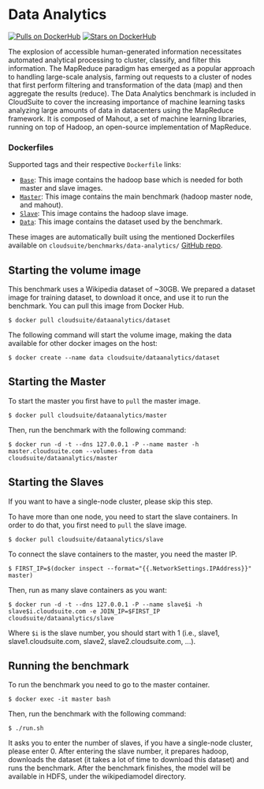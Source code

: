# Data Analytics #

[![Pulls on DockerHub][dhpulls]][dhrepo]
[![Stars on DockerHub][dhstars]][dhrepo]

The explosion of accessible human-generated information necessitates automated analytical processing to cluster, classify, and filter this information. The MapReduce paradigm has emerged as a popular approach to handling large-scale analysis, farming out requests to a cluster of nodes that first perform filtering and transformation of the data (map) and then aggregate the results (reduce). The Data Analytics benchmark is included in CloudSuite to cover the increasing importance of machine learning tasks analyzing large amounts of data in datacenters using the MapReduce framework. It is composed of Mahout, a set of machine learning libraries, running on top of Hadoop, an open-source implementation of MapReduce.


### Dockerfiles ###

Supported tags and their respective `Dockerfile` links:

 - [`Base`][basedocker]: This image contains the hadoop base which is needed for both master and slave images.
 - [`Master`][masterdocker]: This image contains the main benchmark (hadoop master node, and mahout).
 - [`Slave`][slavedocker]: This image contains the hadoop slave image. 
 - [`Data`][datasetdocker]: This image contains the dataset used by the benchmark.

These images are automatically built using the mentioned Dockerfiles available on `cloudsuite/benchmarks/data-analytics/` [GitHub repo][repo].

## Starting the volume image ##
This benchmark uses a Wikipedia dataset of ~30GB. We prepared a dataset image for training dataset, to download it once, and use it to run the benchmark. You can pull this image from Docker Hub.

    $ docker pull cloudsuite/dataanalytics/dataset

The following command will start the volume image, making the data available for other docker images on the host:

    $ docker create --name data cloudsuite/dataanalytics/dataset

## Starting the Master ##
To start the master you first have to `pull` the master image.

    $ docker pull cloudsuite/dataanalytics/master

Then, run the benchmark with the following command:

    $ docker run -d -t --dns 127.0.0.1 -P --name master -h master.cloudsuite.com --volumes-from data cloudsuite/dataanalytics/master


## Starting the Slaves ##
If you want to have a single-node cluster, please skip this step.

To have more than one node, you need to start the slave containers. In order to do that, you first need to `pull` the slave image.

    $ docker pull cloudsuite/dataanalytics/slave

To connect the slave containers to the master, you need the master IP.

    $ FIRST_IP=$(docker inspect --format="{{.NetworkSettings.IPAddress}}" master)

Then, run as many slave containers as you want:

    $ docker run -d -t --dns 127.0.0.1 -P --name slave$i -h slave$i.cloudsuite.com -e JOIN_IP=$FIRST_IP cloudsuite/dataanalytics/slave

Where `$i` is the slave number, you should start with 1 (i.e., slave1, slave1.cloudsuite.com, slave2, slave2.cloudsuite.com, ...). 


## Running the benchmark ##

To run the benchmark you need to go to the master container.

    $ docker exec -it master bash

Then, run the benchmark with the following command:

    $ ./run.sh

It asks you to enter the number of slaves, if you have a single-node cluster, please enter 0. 
After entering the slave number, it prepares hadoop, downloads the dataset (it takes a lot of time to download this dataset) and runs the benchmark. After the benchmark finishes, the model will be available in HDFS, under the wikipediamodel directory.

[basedocker]: https://github.com/CloudSuite-EPFL/DataAnalytics/blob/master/Dockerfile "Base Dockerfile"
[masterdocker]: https://github.com/CloudSuite-EPFL/DataAnalytics/blob/master/Dockerfile "Master Dockerfile"
[slavedocker]: https://github.com/CloudSuite-EPFL/DataAnalytics/blob/master/Dockerfile "Slave Dockerfile"

[datasetdocker]: https://github.com/CloudSuite-EPFL/DataAnalytics/blob/master/dataset/Dockerfile "Dataset Dockerfile"

[repo]: https://github.com/ParsaLab/cloudsuite/tree/master/benchmarks/data-analytics "GitHub Repo"
[dhrepo]: https://hub.docker.com/r/cloudsuite/dataanalytics/ "DockerHub Page"
[dhpulls]: https://img.shields.io/docker/pulls/cloudsuite/dataanalytics.svg "Go to DockerHub Page"
[dhstars]: https://img.shields.io/docker/stars/cloudsuite/dataanalytics.svg "Go to DockerHub Page"
